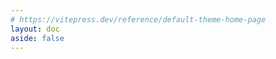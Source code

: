 ```yaml
---
# https://vitepress.dev/reference/default-theme-home-page
layout: doc
aside: false
---
```


<script setup>

import {
  VPTeamPage,
  VPTeamPageTitle,
  VPTeamMembers
} from 'vitepress/theme'

</script>

<VPTeamPage>
  <VPTeamPageTitle>
    <template #title>
      Weekly
    </template>
    <template #lead>
      记录下我的成长和一些思考
    </template>
  </VPTeamPageTitle>
</VPTeamPage>


<Timeline></Timeline>

<style>

.content{
    max-width: unset !important;
}

</style>
